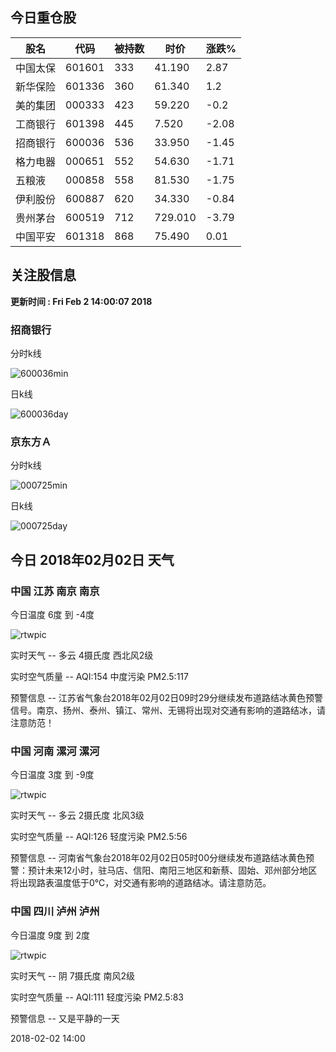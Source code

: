 
## 今日重仓股 

|股名|代码|被持数|时价|涨跌%|
|---|---|---|---|---|
|中国太保|601601|333|41.190|2.87|
|新华保险|601336|360|61.340|1.2|
|美的集团|000333|423|59.220|-0.2|
|工商银行|601398|445|7.520|-2.08|
|招商银行|600036|536|33.950|-1.45|
|格力电器|000651|552|54.630|-1.71|
|五粮液|000858|558|81.530|-1.75|
|伊利股份|600887|620|34.330|-0.84|
|贵州茅台|600519|712|729.010|-3.79|
|中国平安|601318|868|75.490|0.01|

## 关注股信息
**更新时间 : Fri Feb  2 14:00:07 2018**
### 招商银行 
分时k线

![600036min](http://image.sinajs.cn/newchart/min/n/sh600036.gif)

日k线

![600036day](http://image.sinajs.cn/newchart/daily/n/sh600036.gif)

### 京东方Ａ 
分时k线

![000725min](http://image.sinajs.cn/newchart/min/n/sz000725.gif)

日k线

![000725day](http://image.sinajs.cn/newchart/daily/n/sz000725.gif)
## 今日 2018年02月02日 天气
### 中国 江苏 南京 南京

今日温度 6度 到 -4度

![rtwpic](http://app1.showapi.com/weather/icon/day/01.png)

实时天气 -- 多云 4摄氏度 西北风2级

实时空气质量 -- AQI:154 中度污染 PM2.5:117

预警信息 -- 江苏省气象台2018年02月02日09时29分继续发布道路结冰黄色预警信号。南京、扬州、泰州、镇江、常州、无锡将出现对交通有影响的道路结冰，请注意防范！
    
### 中国 河南 漯河 漯河

今日温度 3度 到 -9度

![rtwpic](http://app1.showapi.com/weather/icon/day/01.png)

实时天气 -- 多云 2摄氏度 北风3级

实时空气质量 -- AQI:126 轻度污染 PM2.5:56

预警信息 -- 河南省气象台2018年02月02日05时00分继续发布道路结冰黄色预警：预计未来12小时，驻马店、信阳、南阳三地区和新蔡、固始、邓州部分地区将出现路表温度低于0℃，对交通有影响的道路结冰。请注意防范。
    
### 中国 四川 泸州 泸州

今日温度 9度 到 2度

![rtwpic](http://app1.showapi.com/weather/icon/day/02.png)

实时天气 -- 阴 7摄氏度 南风2级

实时空气质量 -- AQI:111 轻度污染 PM2.5:83

预警信息 -- 又是平静的一天
    
2018-02-02 14:00